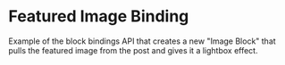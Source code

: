 # Featured Image Binding

Example of the block bindings API that creates a new "Image Block" that pulls the featured image from the post and gives it a lightbox effect.